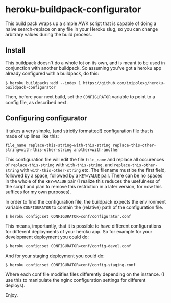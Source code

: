 # heroku-buildpack-configurator

This build pack wraps up a simple AWK script that is capable of doing a naive
search-replace on any file in your Heroku slug, so you can change arbitrary
values during the build process.

## Install

This buildpack doesn't do a whole lot on its own, and is meant to be used in conjunction with another buildpack. So assuming you've got a heroku app already configured with a buildpack, do this:

    $ heroku buildpacks:add --index 1 https://github.com/imipolexg/heroku-buildpack-configurator

Then, before your next build, set the `CONFIGURATOR` variable to point to a
config file, as described next.

## Configuring configurator

It takes a very simple, (and strictly formatted!) configuration file that is
made of up lines like this:

    file_name replace-this-string=with-this-string replace-this-other-string=with-this-other-string another=with-another

This configuration file will edit the file `file_name` and replace all
occurences of `replace-this-string` with `with-this-string`, and
`replace-this-other-string` with `with-this-other-string` etc. The filename
must be the first field, followed by a space, followed by a `KEY=VALUE` pair.
There can be no spaces in the whole of the `KEY=VALUE` pair (I realize this
reduces the usefulness of the script and plan to remove this restriction in a
later version, for now this suffices for my own purposes).

In order to find the configuration file, the buildpack expects the environment
variable `CONFIGURATOR` to contain the (relative) path of the configuration
file.

    $ heroku config:set CONFIGURATOR=conf/configurator.conf

This means, importantly, that it is possible to have different configurations
for different deployments of your heroku app. So for example for your
development deployment you could do:

    $ heroku config:set CONFIGURATOR=conf/config-devel.conf

And for your staging deployment you could do:

    $ heroku config:set CONFIGURATOR=conf/config-staging.conf

Where each conf file modifies files differently depending on the instance. (I
use this to manipulate the nginx configuration settings for different deploys).

Enjoy.
